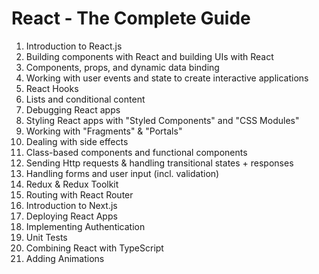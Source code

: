 # React - The Complete Guide

1. Introduction to React.js
2. Building components with React and building UIs with React
3. Components, props, and dynamic data binding
4. Working with user events and state to create interactive applications
5. React Hooks
6. Lists and conditional content
7. Debugging React apps
8. Styling React apps with "Styled Components" and "CSS Modules"
9. Working with "Fragments" & "Portals"
10. Dealing with side effects
11. Class-based components and functional components
12. Sending Http requests & handling transitional states + responses
13. Handling forms and user input (incl. validation)
14. Redux & Redux Toolkit
15. Routing with React Router
16. Introduction to Next.js
17. Deploying React Apps
18. Implementing Authentication
19. Unit Tests
20. Combining React with TypeScript
21. Adding Animations
